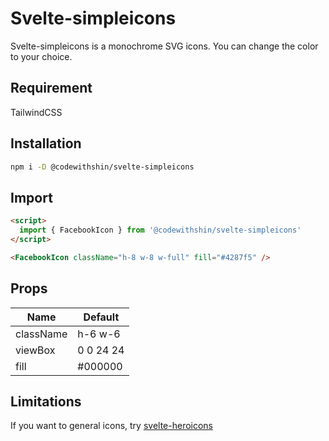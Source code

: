 # Svelte-simpleicons

Svelte-simpleicons is a monochrome SVG icons. You can change the color to your choice.

## Requirement

TailwindCSS

## Installation

```sh
npm i -D @codewithshin/svelte-simpleicons
```

## Import

```html
<script>
  import { FacebookIcon } from '@codewithshin/svelte-simpleicons'
</script>

<FacebookIcon className="h-8 w-8 w-full" fill="#4287f5" />
```

## Props

| Name      | Default   |
| --------- | --------- |
| className | h-6 w-6   |
| viewBox   | 0 0 24 24 |
| fill      | #000000   |

## Limitations

If you want to general icons, try [svelte-heroicons](https://github.com/shinokada/svelte-heroicons)